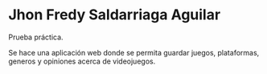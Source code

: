 Jhon Fredy Saldarriaga Aguilar
=============
Prueba práctica.

Se hace una aplicación web donde se permita guardar juegos, plataformas, generos y opiniones acerca de videojuegos.
